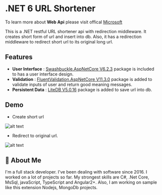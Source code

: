 # .NET 6 URL Shortener

To learn more about **Web Api** please visit offical [Microsoft](https://learn.microsoft.com/en-us/aspnet/core/tutorials/first-web-api?view=aspnetcore-7.0&tabs=visual-studio)

This is a .NET restful URL shortener api with redirection middleware. It creates short form of url and insert into db. Also, it has a redirection middleware to redirect short url to its original long url.
## Features

- **User Interface**  : [Swashbuckle.AspNetCore V6.2.3](https://www.nuget.org/packages/swashbuckle.aspnetcore.swaggergen/6.2.3) package is included to has a user interface design.
- **Validation**      : [FluentValidation.AspNetCore V11.3.0](https://www.nuget.org/packages/FluentValidation.AspNetCore) package is added to validate inputs of user and return good meaning messages.
- **Persistent Data** : [LiteDB V5.0.16](https://www.nuget.org/packages/LiteDB) package is added to save url into db.


## Demo

* Create short url

![alt text](https://github.com/ismailkasan/url-shortener/blob/media/shorturl-1.png?raw=true)

* Redirect to original url.

![alt text](https://github.com/ismailkasan/url-shortener/blob/media/redirect.gif?raw=true)

## 🚀 About Me
I'm a full stack developer. I've been dealing with software since 2016. I worked on a lot of projects so far. My strongest skills are C#, .Net
Core, MsSql, javaScript, TypeScript and Angular2+. Also, I am working on sample like this extension Nodejs, MongoDb projects.